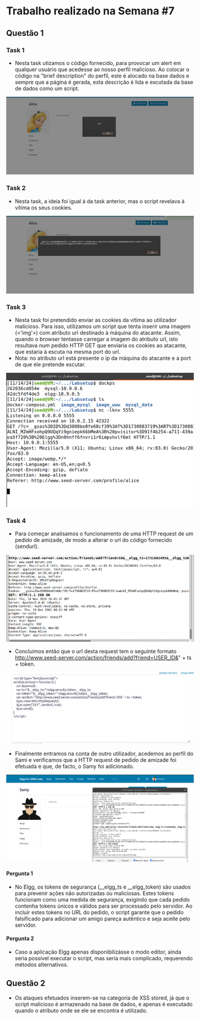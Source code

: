 # Trabalho realizado na Semana #7

## Questão 1

### Task 1

- Nesta task utizamos o código fornecido, para provocar um alert em qualquer usuário que acedesse ao nosso perfil malicioso. Ao colocar o código na "brief description" do perfil, este é alocado na base dados e sempre que a página é gerada, esta descrição é lida e excutada da base de dados como um script. 

![comando](Images/LB7/task11.png)

### Task 2

- Nesta task, a ideia foi igual à da task anterior, mas o script revelava à vítima os seus cookies.

![comando](Images/LB7/task21.png)

### Task 3

- Nesta task foi pretendido enviar as cookies da vítima ao utilizador malicioso. Para isso, utilizamos um script que tenta inserir uma imagem (<'img'>) com atributo url destinado à máquina do atacante. Assim, quando o browser tentasse carregar a imagem do atributo url, isto resultava num pedido HTTP GET que enviaria os cookies ao atacante, que estaria à escuta na mesma port do url.
- Nota: no atributo url está presente o ip da máquina do atacante e a port de que ele pretende escutar.

![comando](Images/LB7/task31.png)

### Task 4

- Para começar analisamos o funcionamento de uma HTTP request de um pedido de amizade, de modo a alterar o url do código fornecido (sendurl). 

![comando](Images/LB7/task41.png)

- Concluímos então que o url desta request tem o seguinte formato http://www.seed-server.com/action/friends/add?friend=USER_ID&" + ts + token.

![comando](Images/LB7/task42.png)

- Finalmente entramos na conta de outro utilizador, acedemos ao perfil do Sami e verificamos que a HTTP request de pedido de amizade foi efetuada e que, de facto, o Samy foi adicionado.

![comando](Images/LB7/task43.png)

#### Pergunta 1

- No Elgg, os tokens de segurança (__elgg_ts e __elgg_token) são usados para prevenir ações não autorizadas ou maliciosas. Estes tokens funcionam como uma medida de segurança, exigindo que cada pedido contenha tokens únicos e válidos para ser processado pelo servidor. Ao incluir estes tokens no URL do pedido, o script garante que o pedido falsificado para adicionar um amigo pareça autêntico e seja aceite pelo servidor.

#### Pergunta 2

- Caso a aplicação Elgg apenas disponibilizásse o modo editor, ainda seria possível executar o script, mas seria mais complicado, requerendo métodos alternativos.

## Questão 2

- Os ataques efetuados inserem-se na categoria de XSS stored, já que o script malicioso é armazenado na base de dados, e apenas é executado quando o atributo onde se ele se encontra é utilizado.

